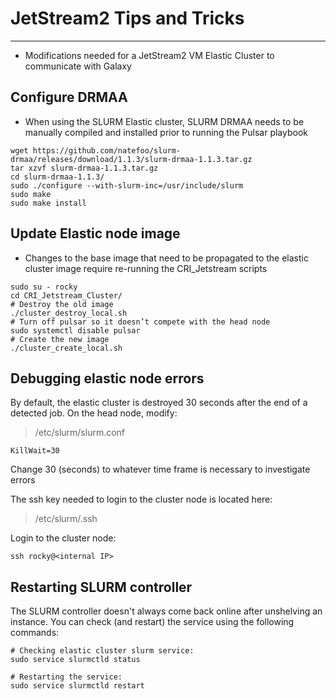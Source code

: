 # JetStream2 Tips and Tricks
---
- Modifications needed for a JetStream2 VM Elastic Cluster to communicate with Galaxy

## Configure DRMAA
- When using the SLURM Elastic cluster, SLURM DRMAA needs to be manually compiled and installed prior to running the Pulsar playbook

```
wget https://github.com/natefoo/slurm-drmaa/releases/download/1.1.3/slurm-drmaa-1.1.3.tar.gz
tar xzvf slurm-drmaa-1.1.3.tar.gz
cd slurm-drmaa-1.1.3/
sudo ./configure --with-slurm-inc=/usr/include/slurm
sudo make
sudo make install
```

## Update Elastic node image
- Changes to the base image that need to be propagated to the elastic cluster image require re-running the CRI_Jetstream scripts

```
sudo su - rocky
cd CRI_Jetstream_Cluster/
# Destroy the old image
./cluster_destroy_local.sh
# Turn off pulsar so it doesn’t compete with the head node
sudo systemctl disable pulsar
# Create the new image
./cluster_create_local.sh
```

## Debugging elastic node errors

By default, the elastic cluster is destroyed 30 seconds after the end of a detected job. On the head node, modify:
> /etc/slurm/slurm.conf

```
KillWait=30
```

Change 30 (seconds) to whatever time frame is necessary to investigate errors

The ssh key needed to login to the cluster node is located here:
> /etc/slurm/.ssh

Login to the cluster node:
```
ssh rocky@<internal IP>
```

## Restarting SLURM controller
The SLURM controller doesn't always come back online after unshelving an instance. You can check (and restart) the service using the following commands:

```
# Checking elastic cluster slurm service:
sudo service slurmctld status
```
```
# Restarting the service:
sudo service slurmctld restart
```
